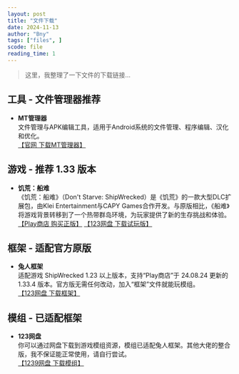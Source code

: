 ```yaml
---
layout: post
title: "文件下载"
date: 2024-11-13
author: "Bny"
tags: ["files", ]
scode: file
reading_time: 1
---
```


> 这里，我整理了一下文件的下载链接...



## 工具 - 文件管理器推荐

- **MT管理器**  
  文件管理与APK编辑工具，适用于Android系统的文件管理、程序编辑、汉化和优化。  
  [【官网 下载MT管理器】](http://d.mt2.cn/)


## 游戏 - 推荐 1.33 版本

- **饥荒：船难**  
  《饥荒：船难》（Don't Starve: ShipWrecked）是《饥荒》的一款大型DLC扩展包，由Klei Entertainment与CAPY Games合作开发。与原版相比，《船难》将游戏背景转移到了一个热带群岛环境，为玩家提供了新的生存挑战和体验。  
  [【Play商店 购买正版】](https://play.google.com/store/apps/details?id=com.kleientertainment.doNotStarveShipwrecked)
  [【123网盘 下载试玩版】](https://www.123pan.com/s/IC8lVv-XXNAv)


## 框架 - 适配官方原版

- **兔人框架**  
  适配游戏 ShipWrecked 1.23 以上版本，支持“Play商店”于 24.08.24 更新的 1.33.4 版本。官方版无需任何改动，加入“框架”文件就能玩模组。  
  [【123网盘 下载框架】](https://www.123pan.com/s/IC8lVv-nXNAv)



## 模组 - 已适配框架

- **123网盘**  
  你可以通过网盘下载到游戏模组资源，模组已适配兔人框架。其他大佬的整合版，我不保证能正常使用，请自行尝试。  
  [【1239网盘 下载模组】](https://www.123pan.com/s/IC8lVv-MlNAv)

